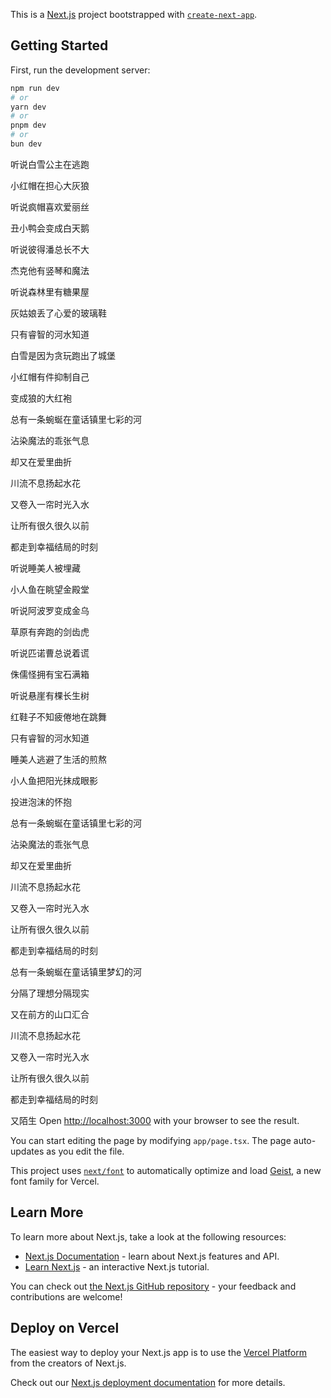 This is a [Next.js](https://nextjs.org) project bootstrapped with [`create-next-app`](https://nextjs.org/docs/app/api-reference/cli/create-next-app).

## Getting Started

First, run the development server:

```bash
npm run dev
# or
yarn dev
# or
pnpm dev
# or
bun dev
```
听说白雪公主在逃跑

小红帽在担心大灰狼

听说疯帽喜欢爱丽丝

丑小鸭会变成白天鹅

听说彼得潘总长不大

杰克他有竖琴和魔法

听说森林里有糖果屋

灰姑娘丢了心爱的玻璃鞋

只有睿智的河水知道

白雪是因为贪玩跑出了城堡

小红帽有件抑制自己

变成狼的大红袍

总有一条蜿蜒在童话镇里七彩的河

沾染魔法的乖张气息

却又在爱里曲折

川流不息扬起水花

又卷入一帘时光入水

让所有很久很久以前

都走到幸福结局的时刻

听说睡美人被埋藏

小人鱼在眺望金殿堂

听说阿波罗变成金乌

草原有奔跑的剑齿虎

听说匹诺曹总说着谎

侏儒怪拥有宝石满箱

听说悬崖有棵长生树

红鞋子不知疲倦地在跳舞

只有睿智的河水知道

睡美人逃避了生活的煎熬

小人鱼把阳光抹成眼影

投进泡沫的怀抱

总有一条蜿蜒在童话镇里七彩的河

沾染魔法的乖张气息

却又在爱里曲折

川流不息扬起水花

又卷入一帘时光入水

让所有很久很久以前

都走到幸福结局的时刻

总有一条蜿蜒在童话镇里梦幻的河

分隔了理想分隔现实

又在前方的山口汇合

川流不息扬起水花

又卷入一帘时光入水

让所有很久很久以前

都走到幸福结局的时刻

又陌生
Open [http://localhost:3000](http://localhost:3000) with your browser to see the result.

You can start editing the page by modifying `app/page.tsx`. The page auto-updates as you edit the file.

This project uses [`next/font`](https://nextjs.org/docs/app/building-your-application/optimizing/fonts) to automatically optimize and load [Geist](https://vercel.com/font), a new font family for Vercel.

## Learn More

To learn more about Next.js, take a look at the following resources:

- [Next.js Documentation](https://nextjs.org/docs) - learn about Next.js features and API.
- [Learn Next.js](https://nextjs.org/learn) - an interactive Next.js tutorial.

You can check out [the Next.js GitHub repository](https://github.com/vercel/next.js) - your feedback and contributions are welcome!

## Deploy on Vercel

The easiest way to deploy your Next.js app is to use the [Vercel Platform](https://vercel.com/new?utm_medium=default-template&filter=next.js&utm_source=create-next-app&utm_campaign=create-next-app-readme) from the creators of Next.js.

Check out our [Next.js deployment documentation](https://nextjs.org/docs/app/building-your-application/deploying) for more details.
